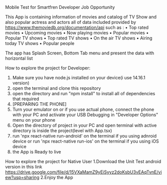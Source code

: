 Mobile Test for Smartfren Developer Job Opportunity

This App is containing information of movies and catalog of TV Show and also popular actress and actors
all of data included provided by https://www.themoviedb.org/documentation/api such as : 
• Top rated movies
• Upcoming movies
• Now playing movies
• Popular movies
• Popular TV shows
• Top rated TV shows
• On the air TV shows
• Airing today TV shows
• Popular people

The app has Splash Screen, Bottom Tab menu and present the data with horizontal list


How to explore the project for Developer:
1. Make sure you have node.js installed on your device(i use 14.16.1 version)
2. open the terminal and clone this repository
3. open the directory and run "npm install" to install all of dependencies that required
4. [PREPARING THE PHONE]
5. Turn your emulator on or if you use actual phone, connect the phone with your PC and activate your USB Debugging in "Developer Options" menu on your phone
6. Open the directory of project in your PC and open terminal with active directory is inside the project(level with App.tsx)
7. run 'npx react-native run-android' on the terminal if you using adnroid device or run 'npx react-native run-ios' on the terminal if you using iOS device
8. the App is Ready to live

How to explore the project for Native User
1.Download the Unit Test android version in this link https://drive.google.com/file/d/15VXaMamZ9yEiSyyz2doKsbU3vEAqTvnE/view?usp=sharing
2.Enjoy the App
